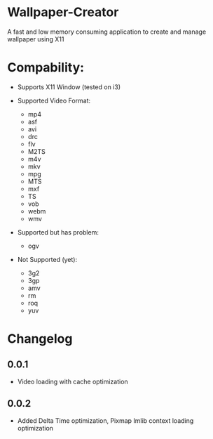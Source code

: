 # Wallpaper-Creator
A fast and low memory consuming application to create and manage wallpaper using X11

# Compability:

- Supports X11 Window (tested on i3)

- Supported Video Format:
    - mp4
    - asf
    - avi
    - drc
    - flv
    - M2TS
    - m4v
    - mkv
    - mpg
    - MTS
    - mxf
    - TS
    - vob
    - webm
    - wmv

- Supported but has problem:
    - ogv

- Not Supported (yet):
    - 3g2
    - 3gp
    - amv
    - rm
    - roq
    - yuv

# Changelog

## 0.0.1

- Video loading with cache optimization

## 0.0.2

- Added Delta Time optimization, Pixmap Imlib context loading optimization

